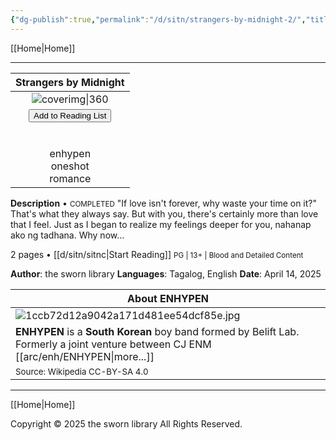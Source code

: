 ```yaml
---
{"dg-publish":true,"permalink":"/d/sitn/strangers-by-midnight-2/","title":"Strangers by Midnight","tags":["book"]}
---
```



[[Home\|Home]]

***

|                                                                                                                                          Strangers by Midnight                                                                                                                                           |
| :------------------------------------------------------------------------------------------------------------------------------------------------------------------------------------------------------------------------------------------------------------------------------------------------------: |
|                                                                                                                                     ![coverimg\|360](/img/user/d/sitn/sitncover.webp)                                                                                                                                     |
| <button id="library-toggle" class="squared-button" onclick="toggleLibrary()">Add to Reading List</button><br><br><div class="fake-button-container"><br>  <span class="fake-button">enhypen</span><br>  <span class="fake-button">oneshot</span><br>  <span class="fake-button">romance</span><br></div> |


**Description** • <small>COMPLETED</small>
"If love isn't forever, why waste your time on it?"
That's what they always say. But with you, there's certainly more than love that I feel. Just as I began to realize my feelings deeper for you, nahanap ako ng tadhana. Why now...

2 pages • [[d/sitn/sitnc\|Start Reading]]
<small>PG | 13+ | Blood and Detailed Content</small>

**Author**: the sworn library
**Languages**: Tagalog, English
**Date**: April 14, 2025

| About ENHYPEN                                                                                                                 |
| ----------------------------------------------------------------------------------------------------------------------------- |
| ![1ccb72d12a9042a171d481ee54dcf85e.jpg](/img/user/assets/a%20storage/1ccb72d12a9042a171d481ee54dcf85e.jpg)                                                                                     |
| **ENHYPEN** is a **South Korean** boy band formed by Belift Lab. Formerly a joint venture between CJ ENM [[arc/enh/ENHYPEN\|more...]] |
| <small>Source: Wikipedia CC-BY-SA 4.0</small>                                                                                 |

***

[[Home\|Home]]


Copyright © 2025 the sworn library
All Rights Reserved.

<script src="https://starryxoxo.github.io/treeajmgar/src/helpers/user/scripts/list.js"></script> 
<script src="https://starryxoxo.github.io/treeajmgar/src/helpers/user/scripts/ffunction.js"></script>